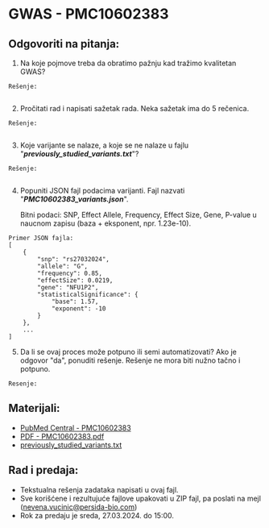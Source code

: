 # GWAS - PMC10602383

## Odgovoriti na pitanja:

1. Na koje pojmove treba da obratimo pažnju kad tražimo kvalitetan GWAS?
```text
Rešenje:
    
```
2. Pročitati rad i napisati sažetak rada. Neka sažetak ima do 5 rečenica. 
```text
Rešenje:
    
```
3. Koje varijante se nalaze, a koje se ne nalaze u fajlu "***previously_studied_variants.txt***"?
```text
Rešenje:
    
```
4. Popuniti JSON fajl podacima varijanti. Fajl nazvati "***PMC10602383_variants.json***".

    Bitni podaci: SNP, Effect Allele, Frequency, Effect Size, Gene, P-value u naucnom zapisu (baza + eksponent, npr. 1.23e-10).

```text
Primer JSON fajla:
[
    {
        "snp": "rs27032024",
        "allele": "G",
        "frequency": 0.85,
        "effectSize": 0.0219,
        "gene": "NFU1P2",
        "statisticalSignificance": {
            "base": 1.57,
            "exponent": -10
        }
    },
    ...
]
```
5. Da li se ovaj proces može potpuno ili semi automatizovati? Ako je odgovor "da", ponuditi rešenje. Rešenje ne mora biti nužno tačno i potpuno.
```text
Resenje:

```

## Materijali:
- [PubMed Central - PMC10602383](https://www.ncbi.nlm.nih.gov/pmc/articles/PMC10602383/)  
- [PDF - PMC10602383.pdf](https://www.ncbi.nlm.nih.gov/pmc/articles/PMC10602383/pdf/pgen.1010977.pdf)
- [previously_studied_variants.txt](https://raw.githubusercontent.com/NovakPersida/GWAS_Testing_Task/main/previously_studied_variants.txt)

## Rad i predaja:
- Tekstualna rešenja zadataka napisati u ovaj fajl.
- Sve korišćene i rezultujuće fajlove upakovati u ZIP fajl, pa poslati na mejl (nevena.vucinic@persida-bio.com)
- Rok za predaju je sreda, 27.03.2024. do 15:00.